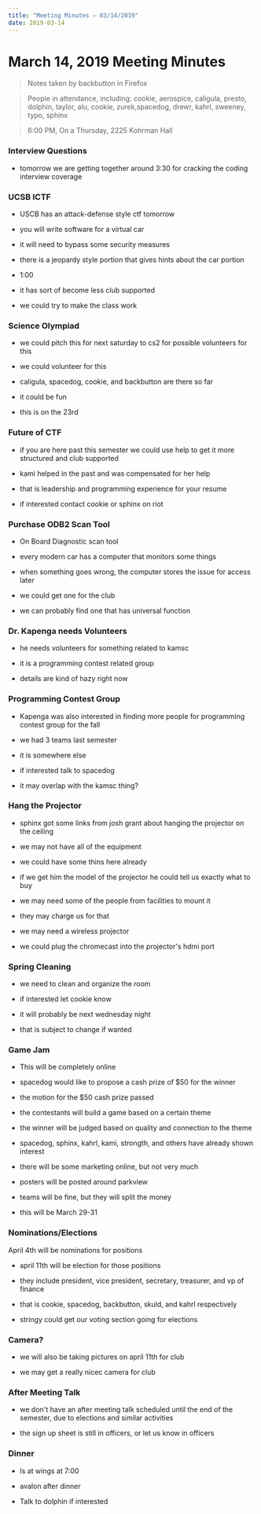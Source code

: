 ```yaml
---
title: "Meeting Minutes – 03/14/2019"
date: 2019-03-14
---
```

# March 14, 2019 Meeting Minutes
> Notes taken by backbutton in Firefox

> People in attendance, including: cookie, aerospice, caligula, presto, dolphin, taylor, alu, cookie, zurek,spacedog, drewr, kahrl, sweeney, typo, sphinx

> 6:00 PM, On a Thursday, 2225 Kohrman Hall

### Interview Questions

* tomorrow we are getting together around 3:30 for cracking the coding interview coverage

### UCSB ICTF

* USCB has an attack-defense style ctf tomorrow

* you will write software for a virtual car

* it will need to bypass some security measures

* there is a jeopardy style portion that gives hints about the car portion

* 1:00 

* it has sort of become less club supported

* we could try to make the class work

### Science Olympiad

* we could pitch this for next saturday to cs2 for possible volunteers for this

* we could volunteer for this

* caligula, spacedog, cookie, and backbutton are there so far

* it could be fun

* this is on the 23rd

### Future of CTF

* if you are here past this semester we could use help to get it more structured and club supported

* kami helped in the past and was compensated for her help

* that is leadership and programming experience for your resume

* if interested contact cookie or sphinx on riot

### Purchase ODB2 Scan Tool

* On Board Diagnostic scan tool

* every modern car has a computer that monitors some things

* when something goes wrong, the computer stores the issue for access later

* we could get one for the club

* we can probably find one that has universal function

### Dr. Kapenga needs Volunteers

* he needs volunteers for something related to kamsc

* it is a programming contest related group

* details are kind of hazy right now

### Programming Contest Group

* Kapenga was also interested in finding more people for programming contest group for the fall

* we had 3 teams last semester

* it is somewhere else

* if interested talk to spacedog

* it may overlap with the kamsc thing?

### Hang the Projector

* sphinx got some links from josh grant about hanging the projector on the ceiling

* we may not have all of the equipment

* we could have some thins here already

* if we get him the model of the projector he could tell us exactly what to buy

* we may need some of the people from facilities to mount it

* they may charge us for that

* we may need a wireless projector

* we could plug the chromecast into the projector's hdmi port

### Spring Cleaning

* we need to clean and organize the room

* if interested let cookie know

* it will probably be next wednesday night 

* that is subject to change if wanted

### Game Jam

* This will be completely online

* spacedog would like to propose a cash prize of $50 for the winner

* the motion for the $50 cash prize passed

* the contestants will build a game based on a certain theme

* the winner will be judged based on quality and connection to the theme

* spacedog, sphinx, kahrl, kami, strongth, and others have already shown interest

* there will be some marketing online, but not very much

* posters will be posted around parkview

* teams will be fine, but they will split the money

* this will be March 29-31

### Nominations/Elections

April 4th will be nominations for positions

* april 11th will be election for those positions

* they include president, vice president, secretary, treasurer, and vp of finance

* that is cookie, spacedog, backbutton, skuld, and kahrl respectively

* stringy could get our voting section going for elections

### Camera?

* we will also be taking pictures on april 11th for club

* we may get a really nicec camera for club

### After Meeting Talk

* we don't have an after meeting talk scheduled until the end of the semester, due to elections and similar activities

* the sign up sheet is still in officers, or let us know in officers

### Dinner

* Is at wings at 7:00

* avalon after dinner

* Talk to dolphin if interested
